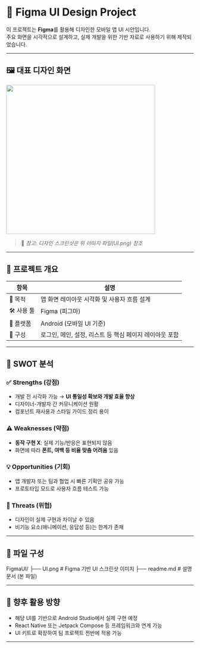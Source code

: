 # 🎨 Figma UI Design Project

이 프로젝트는 **Figma**를 활용해 디자인한 모바일 앱 UI 시안입니다.  
주요 화면을 시각적으로 설계하고, 실제 개발을 위한 기반 자료로 사용하기 위해 제작되었습니다.

---

## 🖼️ 대표 디자인 화면

<img src="UI╝│░Φ.png" width="400"/>

> 📌 *참고: 디자인 스크린샷은 위 이미지 파일(UI.png) 참조*

---

## 🧾 프로젝트 개요

| 항목           | 설명                                                       |
|----------------|------------------------------------------------------------|
| 🎯 목적         | 앱 화면 레이아웃 시각화 및 사용자 흐름 설계                 |
| 🛠 사용 툴     | Figma (피그마)                                             |
| 📱 플랫폼       | Android (모바일 UI 기준)                                    |
| 📂 구성         | 로그인, 메인, 설정, 리스트 등 핵심 페이지 레이아웃 포함     |

---

## 🧠 SWOT 분석

### ✅ Strengths (강점)
- 개발 전 시각화 가능 → **UI 통일성 확보와 개발 효율 향상**
- 디자이너-개발자 간 커뮤니케이션 원활
- 컴포넌트 재사용과 스타일 가이드 정리 용이

### ⚠️ Weaknesses (약점)
- **동작 구현 X**: 실제 기능/반응은 표현되지 않음
- 화면에 따라 **폰트, 여백 등 비율 맞춤 어려움** 있음

### 💡 Opportunities (기회)
- 앱 개발자 또는 팀과 협업 시 빠른 기획안 공유 가능
- 프로토타입 모드로 사용자 흐름 테스트 가능

### 🚫 Threats (위협)
- 디자인이 실제 구현과 차이날 수 있음
- 비기능 요소(애니메이션, 응답성 등)는 한계가 존재

---

## 📁 파일 구성

FigmaUI/
├── UI.png # Figma 기반 UI 스크린샷 이미지
├── readme.md # 설명 문서 (본 파일)



---

## 🔭 향후 활용 방향

- 해당 UI를 기반으로 Android Studio에서 실제 구현 예정
- React Native 또는 Jetpack Compose 등 프레임워크와 연계 가능
- UI 키트로 확장하여 팀 프로젝트 전반에 적용 가능

---
